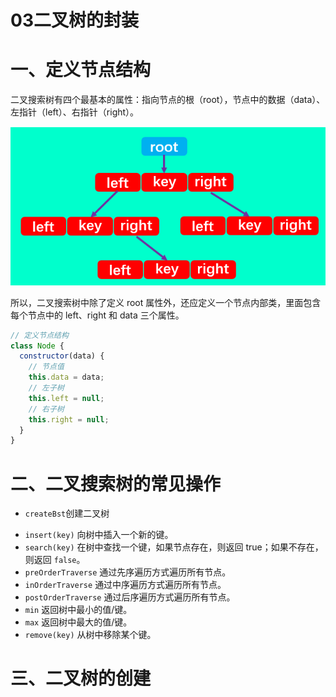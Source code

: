 # 03二叉树的封装

# 一、定义节点结构

二叉搜索树有四个最基本的属性：指向节点的根（root），节点中的数据（data）、左指针（left）、右指针（right）。

![image.5vdbb5to1n40](./assets/image.5vdbb5to1n40.png)

所以，二叉搜索树中除了定义 root 属性外，还应定义一个节点内部类，里面包含每个节点中的 left、right 和 data 三个属性。

```js
// 定义节点结构
class Node {
  constructor(data) {
    // 节点值
    this.data = data;
    // 左子树
    this.left = null;
    // 右子树
    this.right = null;
  }
}
```

# 二、二叉搜索树的常见操作

+ `createBst`创建二叉树

- `insert(key)` 向树中插入一个新的键。
- `search(key)` 在树中查找一个键，如果节点存在，则返回 true；如果不存在，则返回 `false`。
- `preOrderTraverse` 通过先序遍历方式遍历所有节点。
- `inOrderTraverse` 通过中序遍历方式遍历所有节点。
- `postOrderTraverse` 通过后序遍历方式遍历所有节点。
- `min` 返回树中最小的值/键。
- `max` 返回树中最大的值/键。
- `remove(key)` 从树中移除某个键。



# 三、二叉树的创建













